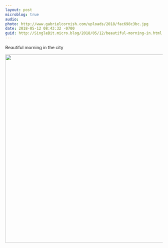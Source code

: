 ```yaml
---
layout: post
microblog: true
audio: 
photo: http://www.gabrielcornish.com/uploads/2018/fac698c3bc.jpg
date: 2018-05-12 08:43:32 -0700
guid: http://SingleBit.micro.blog/2018/05/12/beautiful-morning-in.html
---
```

Beautiful morning in the city 

<img src="http://www.gabrielcornish.com/uploads/2018/fac698c3bc.jpg" width="600" height="600" />

